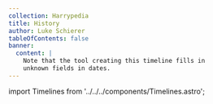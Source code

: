 ```yaml
---
collection: Harrypedia
title: History
author: Luke Schierer
tableOfContents: false
banner:
  content: |
    Note that the tool creating this timeline fills in
    unknown fields in dates.
---
```


import Timelines from '../../../components/Timelines.astro';

<Timelines />
